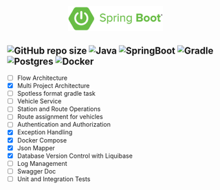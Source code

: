<p align="center">
    <img src="assets/springboot.png" alt="spring boot" width="220">  
</p>

![GitHub repo size](https://img.shields.io/github/repo-size/hikmetkutuk/public-transport?color=inactive&logo=github&style=for-the-badge)
![Java](https://img.shields.io/static/v1?&logo=openjdk&label=java&message=17&color=f29111&style=for-the-badge)
![SpringBoot](https://img.shields.io/static/v1?&logo=springboot&label=spring%20boot&message=3.2.4&color=6db33f&style=for-the-badge)
![Gradle](https://img.shields.io/static/v1?&logo=gradle&label=gradle&message=8.8&color=32abc2&style=for-the-badge)
![Postgres](https://img.shields.io/static/v1?&logo=postgresql&label=postgre%20sql&message=15.5&color=336791&style=for-the-badge)
![Docker](https://img.shields.io/static/v1?&logo=docker&label=docker&message=25.0.2&color=086dd7&style=for-the-badge)
---

- [ ] Flow Architecture
- [x] Multi Project Architecture
- [ ] Spotless format gradle task
- [ ] Vehicle Service
- [ ] Station and Route Operations
- [ ] Route assignment for vehicles
- [ ] Authentication and Authorization
- [x] Exception Handling
- [x] Docker Compose
- [x] Json Mapper
- [x] Database Version Control with Liquibase
- [ ] Log Management
- [ ] Swagger Doc
- [ ] Unit and Integration Tests
